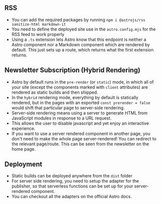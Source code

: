 ## RSS

- You can add the required packages by running `npm i @astrojs/rss sanitize-html markdown-it`
- You need to define the deployed site use in the `astro.config.mjs` for the RSS feed to work properly
- Using a `.ts` extension lets Astro know that this endpoint is neither a Astro component nor a Markdown component which are rendered by default. This just sets up a route, which returns what the first extension returns.

## Newsletter Subscription (Hybrid Rendering)

- Astro by default runs in the `pre-render` (or `static`) mode, in which all of your site (except the components marked with `client` attributes) are rendered as static builds and then shipped.
- In the `hybrid` rendering mode, everything by default is statically rendered, but in the pages with an exported `const prerender = false` would shift that particular page to server-side rendering.
- Server-side rendering means using a server to generate HTML from JavaScript modules in response to a URL request.
- This allows the user to disable javascript and yet enjoy an interactive experience.
- If you want to use a server rendered component in another page, you don't need to make the whole page server-rendered! You can redirect to the relevant page/route. This can be seen from the newsletter on the home page.

## Deployment

- Static builds can be deployed anywhere from the `dist` folder
- For server side rendering, you need to setup the adapter for the publisher, so that serverless functions can be set up for your server-rendered component.
- You can checkout all the adapters on the official Astro docs.
